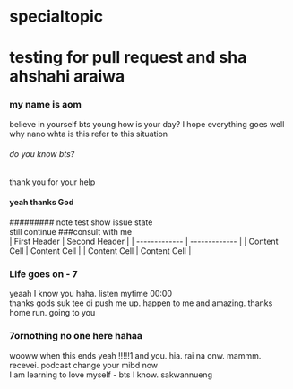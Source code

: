 # specialtopic
# testing for pull request and sha ahshahi araiwa
### my name is aom
believe in yourself bts young
how is your day? I hope everything goes well <br>
why nano  whta is this refer to this situation
###### do you know bts?
thank you for your help
#### yeah thanks God <br>
######### note test show issue state <br>
still continue ###consult with me <br>
| First Header  | Second Header |
| ------------- | ------------- |
| Content Cell  | Content Cell  |
| Content Cell  | Content Cell  | <br>
### Life goes on - 7
yeaah I know you haha. listen mytime 00:00        <br> thanks gods suk tee di
push me up. happen to me and amazing. thanks home run. going to you 
### 7ornothing no one here hahaa<br>
wooww when this ends yeah !!!!!1 and you. hia. rai na onw. mammm. <br>
recevei. podcast change your mibd now <br> I am learning to love myself - bts I know. sakwannueng

